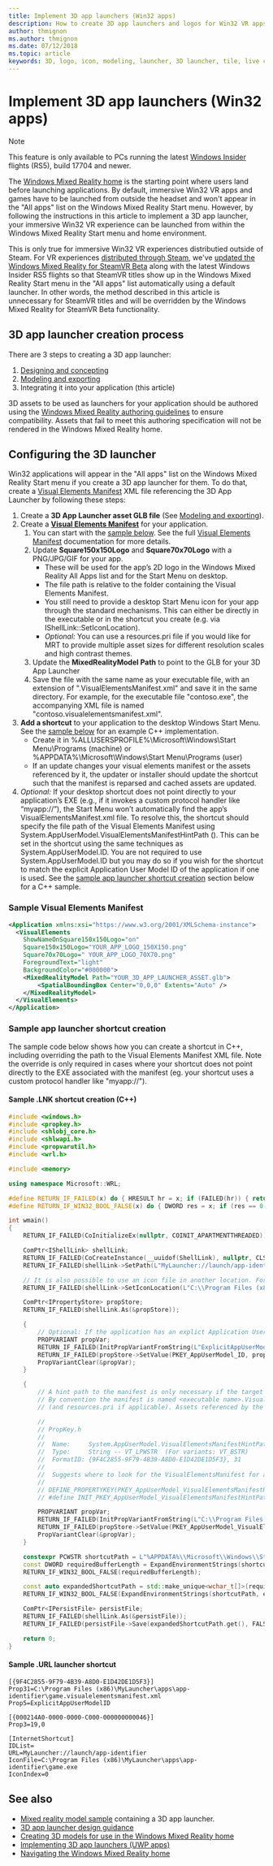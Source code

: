 ```yaml
---
title: Implement 3D app launchers (Win32 apps)
description: How to create 3D app launchers and logos for Win32 VR apps and games (distributed outside of Steam) so they show up in the Windows Mixed Reality Start menu and home environment.
author: thmignon
ms.author: thmignon
ms.date: 07/12/2018
ms.topic: article
keywords: 3D, logo, icon, modeling, launcher, 3D launcher, tile, live cube, win32
---
```


# Implement 3D app launchers (Win32 apps)

> [!NOTE]
> This feature is only available to PCs running the latest [Windows Insider](https://insider.windows.com) flights (RS5), build 17704 and newer.

The [Windows Mixed Reality home](../discover/navigating-the-windows-mixed-reality-home.md) is the starting point where users land before launching applications. By default, immersive Win32 VR apps and games have to be launched from outside the headset and won't appear in the "All apps" list on the Windows Mixed Reality Start menu. However, by following the instructions in this article to implement a 3D app launcher, your immersive Win32 VR experience can be launched from within the Windows Mixed Reality Start menu and home environment.

This is only true for immersive Win32 VR experiences distributied outside of Steam. For VR experiences [distributed through Steam](../develop/porting-apps/updating-your-steamvr-application-for-windows-mixed-reality.md), we've [updated the Windows Mixed Reality for SteamVR Beta](https://steamcommunity.com/games/719950/announcements/detail/1687045485866139800) along with the latest Windows Insider RS5 flights so that SteamVR titles show up in the Windows Mixed Reality Start menu in the "All apps" list automatically using a default launcher. In other words, the method described in this article is unnecessary for SteamVR titles and will be overridden by the Windows Mixed Reality for SteamVR Beta functionality.

## 3D app launcher creation process

There are 3 steps to creating a 3D app launcher:
1. [Designing and concepting](3d-app-launcher-design-guidance.md)
2. [Modeling and exporting](creating-3d-models-for-use-in-the-windows-mixed-reality-home.md)
3. Integrating it into your application (this article)

3D assets to be used as launchers for your application should be authored using the [Windows Mixed Reality authoring guidelines](creating-3d-models-for-use-in-the-windows-mixed-reality-home.md) to ensure compatibility. Assets that fail to meet this authoring specification will not be rendered in the Windows Mixed Reality home.

## Configuring the 3D launcher

Win32 applications will appear in the "All apps" list on the Windows Mixed Reality Start menu if you create a 3D app launcher for them. To do that, create a [Visual Elements Manifest](https://msdn.microsoft.com/library/windows/apps/dn393983.aspx) XML file referencing the 3D App Launcher by following these steps:

1. Create a **3D App Launcher asset GLB file** (See [Modeling and exporting](creating-3d-models-for-use-in-the-windows-mixed-reality-home.md)).
2. Create a **[Visual Elements Manifest](https://msdn.microsoft.com/library/windows/apps/dn393983.aspx)** for your application.
    1. You can start with the [sample below](#sample-visual-elements-manifest).  See the full [Visual Elements Manifest](https://msdn.microsoft.com/library/windows/apps/dn393983.aspx) documentation for more details.
    2. Update **Square150x150Logo** and **Square70x70Logo** with a PNG/JPG/GIF for your app.
        * These will be used for the app’s 2D logo in the Windows Mixed Reality All Apps list and for the Start Menu on desktop.
        * The file path is relative to the folder containing the Visual Elements Manifest.
        * You still need to provide a desktop Start Menu icon for your app through the standard mechanisms. This can either be directly in the executable or in the shortcut you create (e.g. via IShellLink::SetIconLocation).
        * *Optional:* You can use a resources.pri file if you would like for MRT to provide multiple asset sizes for different resolution scales and high contrast themes.
    3. Update the **MixedRealityModel Path** to point to the GLB for your 3D App Launcher
    4. Save the file with the same name as your executable file, with an extension of ".VisualElementsManifest.xml" and save it in the same directory. For example, for the executable file "contoso.exe", the accompanying XML file is named "contoso.visualelementsmanifest.xml".
3. **Add a shortcut** to your application to the desktop Windows Start Menu. See the [sample below](#sample-app-launcher-shortcut-creation) for an example C++ implementation. 
    * Create it in %ALLUSERSPROFILE%\Microsoft\Windows\Start Menu\Programs (machine) or %APPDATA%\Microsoft\Windows\Start Menu\Programs (user)
    * If an update changes your visual elements manifest or the assets referenced by it, the updater or installer should update the shortcut such that the manifest is reparsed and cached assets are updated.
4. *Optional:* If your desktop shortcut does not point directly to your application’s EXE (e.g., if it invokes a custom protocol handler like “myapp://”), the Start Menu won’t automatically find the app’s VisualElementsManifest.xml file. To resolve this, the shortcut should specify the file path of the Visual Elements Manifest using System.AppUserModel.VisualElementsManifestHintPath (). This can be set in the shortcut using the same techniques as System.AppUserModel.ID. You are not required to use System.AppUserModel.ID but you may do so if you wish for the shortcut to match the explicit Application User Model ID of the application if one is used.  See the [sample app launcher shortcut creation](#sample-app-launcher-shortcut-creation) section below for a C++ sample.

### Sample Visual Elements Manifest

```xml
<Application xmlns:xsi="https://www.w3.org/2001/XMLSchema-instance">
  <VisualElements
    ShowNameOnSquare150x150Logo="on"
    Square150x150Logo="YOUR_APP_LOGO_150X150.png"
    Square70x70Logo=" YOUR_APP_LOGO_70X70.png"
    ForegroundText="light"
    BackgroundColor="#000000">
    <MixedRealityModel Path="YOUR_3D_APP_LAUNCHER_ASSET.glb">
        <SpatialBoundingBox Center="0,0,0" Extents="Auto" />
    </MixedRealityModel>
  </VisualElements>
</Application>
```

### Sample app launcher shortcut creation

The sample code below shows how you can create a shortcut in C++, including overriding the path to the Visual Elements Manifest XML file. Note the override is only required in cases where your shortcut does not point directly to the EXE associated with the manifest (eg. your shortcut uses a custom protocol handler like "myapp://").

#### Sample .LNK shortcut creation (C++)

```cpp
#include <windows.h>
#include <propkey.h>
#include <shlobj_core.h>
#include <shlwapi.h>
#include <propvarutil.h>
#include <wrl.h>

#include <memory>

using namespace Microsoft::WRL;

#define RETURN_IF_FAILED(x) do { HRESULT hr = x; if (FAILED(hr)) { return hr; } } while(0)
#define RETURN_IF_WIN32_BOOL_FALSE(x) do { DWORD res = x; if (res == 0) { return HRESULT_FROM_WIN32(GetLastError()); } } while(0)

int wmain()
{
    RETURN_IF_FAILED(CoInitializeEx(nullptr, COINIT_APARTMENTTHREADED));

    ComPtr<IShellLink> shellLink;
    RETURN_IF_FAILED(CoCreateInstance(__uuidof(ShellLink), nullptr, CLSCTX_INPROC_SERVER, IID_PPV_ARGS(&shellLink)));
    RETURN_IF_FAILED(shellLink->SetPath(L"MyLauncher://launch/app-identifier"));

    // It is also possible to use an icon file in another location. For example, "C:\Program Files (x86)\MyLauncher\assets\app-identifier.ico".
    RETURN_IF_FAILED(shellLink->SetIconLocation(L"C:\\Program Files (x86)\\MyLauncher\\apps\\app-identifier\\game.exe", 0 /*iIcon*/));

    ComPtr<IPropertyStore> propStore;
    RETURN_IF_FAILED(shellLink.As(&propStore));

    {
        // Optional: If the application has an explict Application User Model ID, then you should usually specify it in the shortcut.
        PROPVARIANT propVar;
        RETURN_IF_FAILED(InitPropVariantFromString(L"ExplicitAppUserModelID", &propVar));
        RETURN_IF_FAILED(propStore->SetValue(PKEY_AppUserModel_ID, propVar));
        PropVariantClear(&propVar);
    }

    {
        // A hint path to the manifest is only necessary if the target path of the shortcut is not a file path to the executable.
        // By convention the manifest is named <executable name>.VisualElementsManifest.xml and is in the same folder as the executable
        // (and resources.pri if applicable). Assets referenced by the manifest are relative to the folder containing the manifest.

        //
        // PropKey.h
        //
        //  Name:     System.AppUserModel.VisualElementsManifestHintPath -- PKEY_AppUserModel_VisualElementsManifestHintPath
        //  Type:     String -- VT_LPWSTR  (For variants: VT_BSTR)
        //  FormatID: {9F4C2855-9F79-4B39-A8D0-E1D42DE1D5F3}, 31
        //  
        //  Suggests where to look for the VisualElementsManifest for a Win32 app
        //
        // DEFINE_PROPERTYKEY(PKEY_AppUserModel_VisualElementsManifestHintPath, 0x9F4C2855, 0x9F79, 0x4B39, 0xA8, 0xD0, 0xE1, 0xD4, 0x2D, 0xE1, 0xD5, 0xF3, 31);
        // #define INIT_PKEY_AppUserModel_VisualElementsManifestHintPath { { 0x9F4C2855, 0x9F79, 0x4B39, 0xA8, 0xD0, 0xE1, 0xD4, 0x2D, 0xE1, 0xD5, 0xF3 }, 31 }

        PROPVARIANT propVar;
        RETURN_IF_FAILED(InitPropVariantFromString(L"C:\\Program Files (x86)\\MyLauncher\\apps\\app-identifier\\game.visualelementsmanifest.xml", &propVar));
        RETURN_IF_FAILED(propStore->SetValue(PKEY_AppUserModel_VisualElementsManifestHintPath, propVar));
        PropVariantClear(&propVar);
    }

    constexpr PCWSTR shortcutPath = L"%APPDATA%\\Microsoft\\Windows\\Start Menu\\Programs\\game.lnk";
    const DWORD requiredBufferLength = ExpandEnvironmentStrings(shortcutPath, nullptr, 0);
    RETURN_IF_WIN32_BOOL_FALSE(requiredBufferLength);

    const auto expandedShortcutPath = std::make_unique<wchar_t[]>(requiredBufferLength);
    RETURN_IF_WIN32_BOOL_FALSE(ExpandEnvironmentStrings(shortcutPath, expandedShortcutPath.get(), requiredBufferLength));

    ComPtr<IPersistFile> persistFile;
    RETURN_IF_FAILED(shellLink.As(&persistFile));
    RETURN_IF_FAILED(persistFile->Save(expandedShortcutPath.get(), FALSE));

    return 0;
}
```

#### Sample .URL launcher shortcut 

```
[{9F4C2855-9F79-4B39-A8D0-E1D42DE1D5F3}]
Prop31=C:\Program Files (x86)\MyLauncher\apps\app-identifier\game.visualelementsmanifest.xml
Prop5=ExplicitAppUserModelID

[{000214A0-0000-0000-C000-000000000046}]
Prop3=19,0

[InternetShortcut]
IDList=
URL=MyLauncher://launch/app-identifier
IconFile=C:\Program Files (x86)\MyLauncher\apps\app-identifier\game.exe
IconIndex=0
```

## See also

* [Mixed reality model sample](https://github.com/Microsoft/Windows-universal-samples/tree/master/Samples/MixedRealityModel) containing a 3D app launcher.
* [3D app launcher design guidance](3d-app-launcher-design-guidance.md)
* [Creating 3D models for use in the Windows Mixed Reality home](creating-3d-models-for-use-in-the-windows-mixed-reality-home.md)
* [Implementing 3D app launchers (UWP apps)](implementing-3d-app-launchers.md)
* [Navigating the Windows Mixed Reality home](../discover/navigating-the-windows-mixed-reality-home.md)
